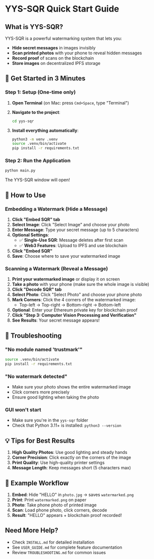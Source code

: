 # YYS-SQR Quick Start Guide

## What is YYS-SQR?

YYS-SQR is a powerful watermarking system that lets you:
- **Hide secret messages** in images invisibly
- **Scan printed photos** with your phone to reveal hidden messages
- **Record proof** of scans on the blockchain
- **Store images** on decentralized IPFS storage

## 🚀 Get Started in 3 Minutes

### Step 1: Setup (One-time only)

1. **Open Terminal** (on Mac: press `Cmd+Space`, type "Terminal")

2. **Navigate to the project**:
   ```bash
   cd yys-sqr
   ```

3. **Install everything automatically**:
   ```bash
   python3 -m venv .venv
   source .venv/bin/activate
   pip install -r requirements.txt
   ```

### Step 2: Run the Application

```bash
python main.py
```

The YYS-SQR window will open!

## 📱 How to Use

### Embedding a Watermark (Hide a Message)

1. **Click "Embed SQR" tab**
2. **Select Image**: Click "Select Image" and choose your photo
3. **Enter Message**: Type your secret message (up to 5 characters)
4. **Optional Settings**:
   - ✅ **Single-Use SQR**: Message deletes after first scan
   - ✅ **Web3 Features**: Upload to IPFS and use blockchain
5. **Click "Embed SQR"**
6. **Save**: Choose where to save your watermarked image

### Scanning a Watermark (Reveal a Message)

1. **Print your watermarked image** or display it on screen
2. **Take a photo** with your phone (make sure the whole image is visible)
3. **Click "Decode SQR" tab**
4. **Select Photo**: Click "Select Photo" and choose your phone photo
5. **Mark Corners**: Click the 4 corners of the watermarked image:
   - Top-left → Top-right → Bottom-right → Bottom-left
6. **Optional**: Enter your Ethereum private key for blockchain proof
7. **Click "Step 3: Computer Vision Processing and Verification"**
8. **See Results**: Your secret message appears!

## 🔧 Troubleshooting

### "No module named 'trustmark'"
```bash
source .venv/bin/activate
pip install -r requirements.txt
```

### "No watermark detected"
- Make sure your photo shows the entire watermarked image
- Click corners more precisely
- Ensure good lighting when taking the photo

### GUI won't start
- Make sure you're in the `yys-sqr` folder
- Check that Python 3.11+ is installed: `python3 --version`

## 💡 Tips for Best Results

1. **High Quality Photos**: Use good lighting and steady hands
2. **Corner Precision**: Click exactly on the corners of the image
3. **Print Quality**: Use high-quality printer settings
4. **Message Length**: Keep messages short (5 characters max)

## 🎯 Example Workflow

1. **Embed**: Hide "HELLO" in `photo.jpg` → saves `watermarked.png`
2. **Print**: Print `watermarked.png` on paper
3. **Photo**: Take phone photo of printed image
4. **Scan**: Load phone photo, click corners, decode
5. **Result**: "HELLO" appears + blockchain proof recorded!

## Need More Help?

- Check `INSTALL.md` for detailed installation
- See `USER_GUIDE.md` for complete feature documentation
- Review `TROUBLESHOOTING.md` for common issues